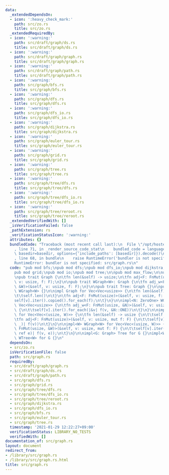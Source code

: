 ```yaml
---
data:
  _extendedDependsOn:
  - icon: ':heavy_check_mark:'
    path: src/zo.rs
    title: src/zo.rs
  _extendedRequiredBy:
  - icon: ':warning:'
    path: src/draft/graph/ds.rs
    title: src/draft/graph/ds.rs
  - icon: ':warning:'
    path: src/draft/graph/graph.rs
    title: src/draft/graph/graph.rs
  - icon: ':warning:'
    path: src/draft/graph/path.rs
    title: src/draft/graph/path.rs
  - icon: ':warning:'
    path: src/graph/bfs.rs
    title: src/graph/bfs.rs
  - icon: ':warning:'
    path: src/graph/dfs.rs
    title: src/graph/dfs.rs
  - icon: ':warning:'
    path: src/graph/dfs_io.rs
    title: src/graph/dfs_io.rs
  - icon: ':warning:'
    path: src/graph/dijkstra.rs
    title: src/graph/dijkstra.rs
  - icon: ':warning:'
    path: src/graph/euler_tour.rs
    title: src/graph/euler_tour.rs
  - icon: ':warning:'
    path: src/graph/grid.rs
    title: src/graph/grid.rs
  - icon: ':warning:'
    path: src/graph/tree.rs
    title: src/graph/tree.rs
  - icon: ':warning:'
    path: src/graph/tree/dfs.rs
    title: src/graph/tree/dfs.rs
  - icon: ':warning:'
    path: src/graph/tree/dfs_io.rs
    title: src/graph/tree/dfs_io.rs
  - icon: ':warning:'
    path: src/graph/tree/reroot.rs
    title: src/graph/tree/reroot.rs
  _extendedVerifiedWith: []
  _isVerificationFailed: false
  _pathExtension: rs
  _verificationStatusIcon: ':warning:'
  attributes: {}
  bundledCode: "Traceback (most recent call last):\n  File \"/opt/hostedtoolcache/Python/3.9.1/x64/lib/python3.9/site-packages/onlinejudge_verify/documentation/build.py\"\
    , line 71, in _render_source_code_stat\n    bundled_code = language.bundle(stat.path,\
    \ basedir=basedir, options={'include_paths': [basedir]}).decode()\n  File \"/opt/hostedtoolcache/Python/3.9.1/x64/lib/python3.9/site-packages/onlinejudge_verify/languages/user_defined.py\"\
    , line 68, in bundle\n    raise RuntimeError('bundler is not specified: {}'.format(path.as_posix()))\n\
    RuntimeError: bundler is not specified: src/graph.rs\n"
  code: "pub mod bfs;\npub mod dfs;\npub mod dfs_io;\npub mod dijkstra;\npub mod euler_tour;\n\
    pub mod grid;\npub mod io;\npub mod tree;\n\npub mod max_flow;\n\nuse crate::zo::ZeroOne;\n\
    \npub trait Graph {\n\tfn len(&self) -> usize;\n\tfn adj<F: FnMut(usize)>(&self,\
    \ v: usize, f: F);\n}\n\npub trait WGraph<W>: Graph {\n\tfn adj_w<F: FnMut(usize,\
    \ &W)>(&self, v: usize, f: F);\n}\n\npub trait Tree: Graph {}\n\npub trait WTree<W>:\
    \ WGraph<W> {}\n\nimpl Graph for Vec<Vec<usize>> {\n\tfn len(&self) -> usize {\n\
    \t\tself.len()\n\t}\n\tfn adj<F: FnMut(usize)>(&self, v: usize, f: F) {\n\t\t\
    self[v].iter().copied().for_each(f);\n\t}\n}\n\nimpl<N: ZeroOne> WGraph<N> for\
    \ Vec<Vec<usize>> {\n\tfn adj_w<F: FnMut(usize, &N)>(&self, v: usize, mut f: F)\
    \ {\n\t\tself[v].iter().for_each(|&v| f(v, &N::ONE))\n\t}\n}\n\nimpl<W> Graph\
    \ for Vec<Vec<(usize, W)>> {\n\tfn len(&self) -> usize {\n\t\tself.len()\n\t}\n\
    \tfn adj<F: FnMut(usize)>(&self, v: usize, mut f: F) {\n\t\tself[v].iter().for_each(|&(v,\
    \ _)| f(v))\n\t}\n}\n\nimpl<W> WGraph<W> for Vec<Vec<(usize, W)>> {\n\tfn adj_w<F:\
    \ FnMut(usize, &W)>(&self, v: usize, mut f: F) {\n\t\tself[v].iter().for_each(|&(v,\
    \ ref e)| f(v, e));\n\t}\n}\n\nimpl<G: Graph> Tree for G {}\nimpl<W, G: WGraph<W>>\
    \ WTree<W> for G {}\n"
  dependsOn:
  - src/zo.rs
  isVerificationFile: false
  path: src/graph.rs
  requiredBy:
  - src/draft/graph/graph.rs
  - src/draft/graph/ds.rs
  - src/draft/graph/path.rs
  - src/graph/dfs.rs
  - src/graph/grid.rs
  - src/graph/tree/dfs.rs
  - src/graph/tree/dfs_io.rs
  - src/graph/tree/reroot.rs
  - src/graph/dijkstra.rs
  - src/graph/dfs_io.rs
  - src/graph/bfs.rs
  - src/graph/euler_tour.rs
  - src/graph/tree.rs
  timestamp: '2021-01-29 12:22:27+09:00'
  verificationStatus: LIBRARY_NO_TESTS
  verifiedWith: []
documentation_of: src/graph.rs
layout: document
redirect_from:
- /library/src/graph.rs
- /library/src/graph.rs.html
title: src/graph.rs
---
```

